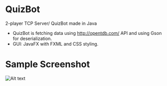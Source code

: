 # QuizBot
2-player TCP Server/ QuizBot made in Java

- QuizBot is fetching data using http://opentdb.com/ API and using Gson for deserialization.
- GUI: JavaFX with FXML and CSS styling.

# Sample Screenshot
![Alt text](https://dl.dropboxusercontent.com/u/72373957/github/qbscreenshot.PNG)
